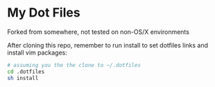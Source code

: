 # My Dot Files

Forked from somewhere, not tested on non-OS/X environments

After cloning this repo, remember to run install to set dotfiles links and install vim packages:

```bash
# assuming you the the clone to ~/.dotfiles
cd .dotfiles
sh install
```
